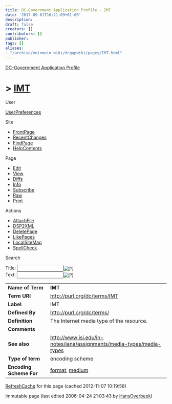 ```yaml
---
title: DC-Government Application Profile - IMT
date: '2017-09-01T16:21:09+01:00'
description: 
draft: false
creators: []
contributors: []
publisher: 
tags: []
aliases:
- "/archive/moinmoin_wiki/dcgapwiki/pages/IMT.html"
---
```


 [DC-Government Application Profile](http://dublincore.org/dcgapwiki/FrontPage)

# > [IMT](http://dublincore.org/dcgapwiki/IMT?action=fullsearch&value=IMT&literal=1&case=1&context=40 "Click here to do a full-text search for this title")

User

 [UserPreferences](http://dublincore.org/dcgapwiki/UserPreferences)

Site

- [FrontPage](http://dublincore.org/dcgapwiki/FrontPage)
- [RecentChanges](http://dublincore.org/dcgapwiki/RecentChanges)
- [FindPage](http://dublincore.org/dcgapwiki/FindPage)
- [HelpContents](http://dublincore.org/dcgapwiki/HelpContents)

Page

- [Edit](http://dublincore.org/dcgapwiki/IMT?action=edit "Edit")
- [View](http://dublincore.org/dcgapwiki/IMT "View")
- [Diffs](http://dublincore.org/dcgapwiki/IMT?action=diff "Diffs")
- [Info](http://dublincore.org/dcgapwiki/IMT?action=info "Info")
- [Subscribe](http://dublincore.org/dcgapwiki/IMT?action=subscribe "Subscribe")
- [Raw](http://dublincore.org/dcgapwiki/IMT?action=raw "Raw")
- [Print](http://dublincore.org/dcgapwiki/IMT?action=print "Print")

Actions

- [AttachFile](http://dublincore.org/dcgapwiki/IMT?action=AttachFile)
- [DSP2XML](http://dublincore.org/dcgapwiki/IMT?action=DSP2XML)
- [DeletePage](http://dublincore.org/dcgapwiki/IMT?action=DeletePage)
- [LikePages](http://dublincore.org/dcgapwiki/IMT?action=LikePages)
- [LocalSiteMap](http://dublincore.org/dcgapwiki/IMT?action=LocalSiteMap)
- [SpellCheck](http://dublincore.org/dcgapwiki/IMT?action=SpellCheck)

Search

<form method="POST" action="/dcgapwiki/IMT">
<p>
<input name="action" value="inlinesearch" type="hidden">
<input name="context" value="40" type="hidden">
Title: <input name="text_title" size="15" maxlength="50" type="text"><input src="IMT_files/moin-search.png" name="button_title" alt="[?]" type="image"><br>Text: <input name="text_full" size="15" maxlength="50" type="text"><input src="IMT_files/moin-search.png" name="button_full" alt="[?]" type="image">
</p>
</form>

<table>
  <tbody>
    <tr>
      <td>
        <strong>Name of Term</strong>
      </td>
      <td>
        <strong>IMT</strong>
      </td>
    </tr>
    <tr>
      <td>
        <strong>Term URI</strong>
      </td>
      <td>
        <a href="http://purl.org/dc/terms/IMT">http://purl.org/dc/terms/IMT</a>
      </td>
    </tr>
    <tr>
      <td>
        <strong>Label</strong>
      </td>
      <td>
        IMT</td>
    </tr>
    <tr>
      <td>
        <strong>Defined By</strong>
      </td>
      <td>
        <a href="http://purl.org/dc/terms/">http://purl.org/dc/terms/</a>
      </td>
    </tr>
    <tr>
      <td>
        <strong>Definition</strong>
      </td>
      <td>
        The Internet media type of the resource.</td>
    </tr>
    <tr>
      <td>
        <strong>Comments</strong>
      </td>
      <td colspan="2" align="center">
      </td>
    </tr>
    <tr>
      <td>
        <strong>See also</strong>
      </td>
      <td>
        <a href="http://www.isi.edu/in-notes/iana/assignments/media-types/media-types">http://www.isi.edu/in-notes/iana/assignments/media-types/media-types</a>
      </td>
    </tr>
    <tr>
      <td>
        <strong>Type of term</strong>
      </td>
      <td>
        encoding scheme</td>
    </tr>
    <tr>
      <td>
        <strong>Encoding Scheme For</strong>
      </td>
      <td>
        <a href="http://dublincore.org/dcgapwiki/format">format</a>, <a href="http://dublincore.org/dcgapwiki/medium">medium</a>
      </td>
    </tr>
  </tbody>
</table>


 [RefreshCache](http://dublincore.org/dcgapwiki/IMT?action=refresh&arena=Page.py&key=IMT.text_html) for this page (cached 2012-11-07 10:19:58)  

Immutable page (last edited 2006-04-24 21:03:43 by [HansOverbeek](http://dublincore.org/dcgapwiki/HansOverbeek))

